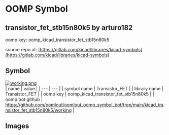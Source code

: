 # OOMP Symbol  
## transistor_fet_stb15n80k5  by arturo182  
  
oomp key: oomp_kicad_transistor_fet_stb15n80k5  
  
source repo at: [https://gitlab.com/kicad/libraries/kicad-symbols](https://gitlab.com/kicad/libraries/kicad-symbols)  
## Symbol  
  
[![working.png](working_600.png)](working.png)  
| name | value | 
| --- | --- | 
| symbol name | Transistor_FET | 
| library name | Transistor_FET | 
| oomp key | oomp_kicad_transistor_fet_stb15n80k5 | 
| oomp bot github | https://github.com/oomlout/oomlout_oomp_symbol_bot/tree/main/kicad_transistor_fet_stb15n80k5/working | 
## Images  
